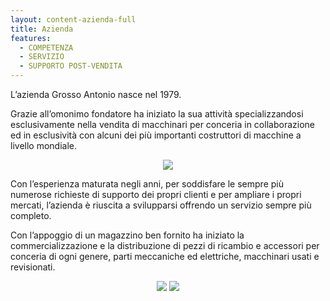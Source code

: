 ```yaml
---
layout: content-azienda-full
title: Azienda
features:
  - COMPETENZA
  - SERVIZIO
  - SUPPORTO POST-VENDITA
---
```


L’azienda Grosso Antonio nasce nel 1979.

Grazie all’omonimo fondatore ha iniziato la sua attività specializzandosi esclusivamente nella vendita di macchinari per conceria in collaborazione ed in esclusività con alcuni dei più importanti costruttori di macchine a livello mondiale.

<div style="text-align: center;" class="mb-3"><img class="xs-full-img" src="{{ site.url }}/assets/img/photo/azienda-3.jpg"></div>

Con l’esperienza maturata negli anni, per soddisfare le sempre più numerose richieste di supporto dei propri clienti e per ampliare i propri mercati, l’azienda è riuscita a svilupparsi offrendo un servizio sempre più completo.

Con l’appoggio di un magazzino ben fornito ha iniziato la commercializzazione e la distribuzione di pezzi di ricambio e accessori per conceria di ogni genere, parti meccaniche ed elettriche, macchinari usati e revisionati.

<div style="text-align: center;" class="mb-3">
  <img class="xs-full-img" src="{{ site.url }}/assets/img/photo/azienda-2.jpg">
  <img class="xs-full-img" src="{{ site.url }}/assets/img/photo/photo-2.jpg">
</div>
